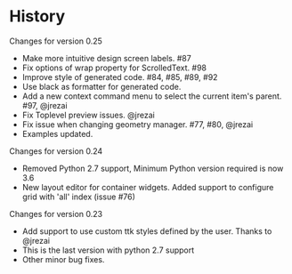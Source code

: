 History
=======

Changes for version 0.25

  * Make more intuitive design screen labels. #87
  * Fix options of wrap property for ScrolledText. #98
  * Improve style of generated code. #84, #85, #89, #92
  * Use black as formatter for generated code.
  * Add a new context command menu to select the current item's parent. #97, @jrezai
  * Fix Toplevel preview issues. @jrezai
  * Fix issue when changing geometry manager. #77, #80, @jrezai
  * Examples updated.

Changes for version 0.24

  * Removed Python 2.7 support, Minimum Python version required is now 3.6
  * New layout editor for container widgets. Added support to configure grid with 'all' index (issue #76)

Changes for version 0.23

  * Add support to use custom ttk styles defined by the user. Thanks to @jrezai
  * This is the last version with python 2.7 support
  * Other minor bug fixes.